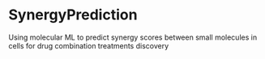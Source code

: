 # SynergyPrediction
Using molecular ML to predict synergy scores between small molecules in cells for drug combination treatments discovery
